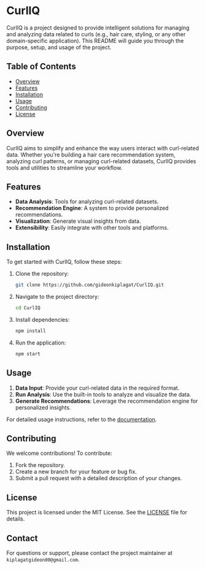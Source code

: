# CurlIQ

CurlIQ is a project designed to provide intelligent solutions for managing and analyzing data related to curls (e.g., hair care, styling, or any other domain-specific application). This README will guide you through the purpose, setup, and usage of the project.

## Table of Contents
- [Overview](#overview)
- [Features](#features)
- [Installation](#installation)
- [Usage](#usage)
- [Contributing](#contributing)
- [License](#license)

## Overview
CurlIQ aims to simplify and enhance the way users interact with curl-related data. Whether you're building a hair care recommendation system, analyzing curl patterns, or managing curl-related datasets, CurlIQ provides tools and utilities to streamline your workflow.

## Features
- **Data Analysis**: Tools for analyzing curl-related datasets.
- **Recommendation Engine**: A system to provide personalized recommendations.
- **Visualization**: Generate visual insights from data.
- **Extensibility**: Easily integrate with other tools and platforms.

## Installation
To get started with CurlIQ, follow these steps:

1. Clone the repository:
    ```bash
    git clone https://github.com/gideonkiplagat/CurlIQ.git
    ```
2. Navigate to the project directory:
    ```bash
    cd CurlIQ
    ```
3. Install dependencies:
    ```bash
    npm install
    ```
4. Run the application:
    ```bash
    npm start
    ```

## Usage
1. **Data Input**: Provide your curl-related data in the required format.
2. **Run Analysis**: Use the built-in tools to analyze and visualize the data.
3. **Generate Recommendations**: Leverage the recommendation engine for personalized insights.

For detailed usage instructions, refer to the [documentation](docs/USAGE.md).

## Contributing
We welcome contributions! To contribute:
1. Fork the repository.
2. Create a new branch for your feature or bug fix.
3. Submit a pull request with a detailed description of your changes.

## License
This project is licensed under the MIT License. See the [LICENSE](LICENSE) file for details.

## Contact
For questions or support, please contact the project maintainer at `kiplagatgideon00@gmail.com`.
